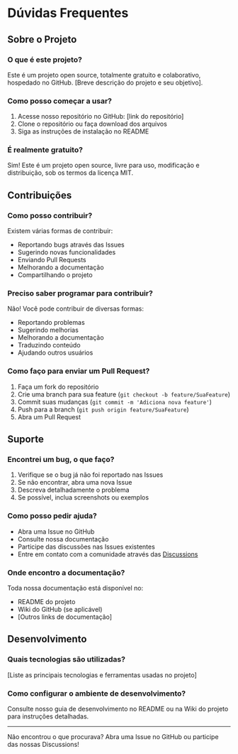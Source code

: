 # Dúvidas Frequentes

## Sobre o Projeto

### O que é este projeto?
Este é um projeto open source, totalmente gratuito e colaborativo, hospedado no GitHub. [Breve descrição do projeto e seu objetivo].

### Como posso começar a usar?
1. Acesse nosso repositório no GitHub: [link do repositório]
2. Clone o repositório ou faça download dos arquivos
3. Siga as instruções de instalação no README

### É realmente gratuito?
Sim! Este é um projeto open source, livre para uso, modificação e distribuição, sob os termos da licença MIT.

## Contribuições

### Como posso contribuir?
Existem várias formas de contribuir:
- Reportando bugs através das Issues
- Sugerindo novas funcionalidades
- Enviando Pull Requests
- Melhorando a documentação
- Compartilhando o projeto

### Preciso saber programar para contribuir?
Não! Você pode contribuir de diversas formas:
- Reportando problemas
- Sugerindo melhorias
- Melhorando a documentação
- Traduzindo conteúdo
- Ajudando outros usuários

### Como faço para enviar um Pull Request?
1. Faça um fork do repositório
2. Crie uma branch para sua feature (`git checkout -b feature/SuaFeature`)
3. Commit suas mudanças (`git commit -m 'Adiciona nova feature'`)
4. Push para a branch (`git push origin feature/SuaFeature`)
5. Abra um Pull Request

## Suporte

### Encontrei um bug, o que faço?
1. Verifique se o bug já não foi reportado nas Issues
2. Se não encontrar, abra uma nova Issue
3. Descreva detalhadamente o problema
4. Se possível, inclua screenshots ou exemplos

### Como posso pedir ajuda?
- Abra uma Issue no GitHub
- Consulte nossa documentação
- Participe das discussões nas Issues existentes
- Entre em contato com a comunidade através das [Discussions](https://github.com/ganobrega/quickreceitas.github.io/discussions)

### Onde encontro a documentação?
Toda nossa documentação está disponível no:
- README do projeto
- Wiki do GitHub (se aplicável)
- [Outros links de documentação]

## Desenvolvimento

### Quais tecnologias são utilizadas?
[Liste as principais tecnologias e ferramentas usadas no projeto]

### Como configurar o ambiente de desenvolvimento?
Consulte nosso guia de desenvolvimento no README ou na Wiki do projeto para instruções detalhadas.

---

Não encontrou o que procurava? Abra uma Issue no GitHub ou participe das nossas Discussions!
